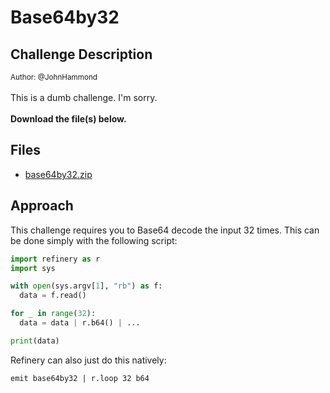 # Base64by32

## Challenge Description

<small>Author: @JohnHammond</small><br><br>This is a dumb challenge. I'm sorry. <br><br> <b>Download the file(s) below.</b>


## Files

* [base64by32.zip](<files/base64by32.zip>)

## Approach

This challenge requires you to Base64 decode the input 32 times.
This can be done simply with the following script:

```python
import refinery as r
import sys

with open(sys.argv[1], "rb") as f:
  data = f.read()

for _ in range(32):
  data = data | r.b64() | ...

print(data)
```

Refinery can also just do this natively:
```
emit base64by32 | r.loop 32 b64
```
